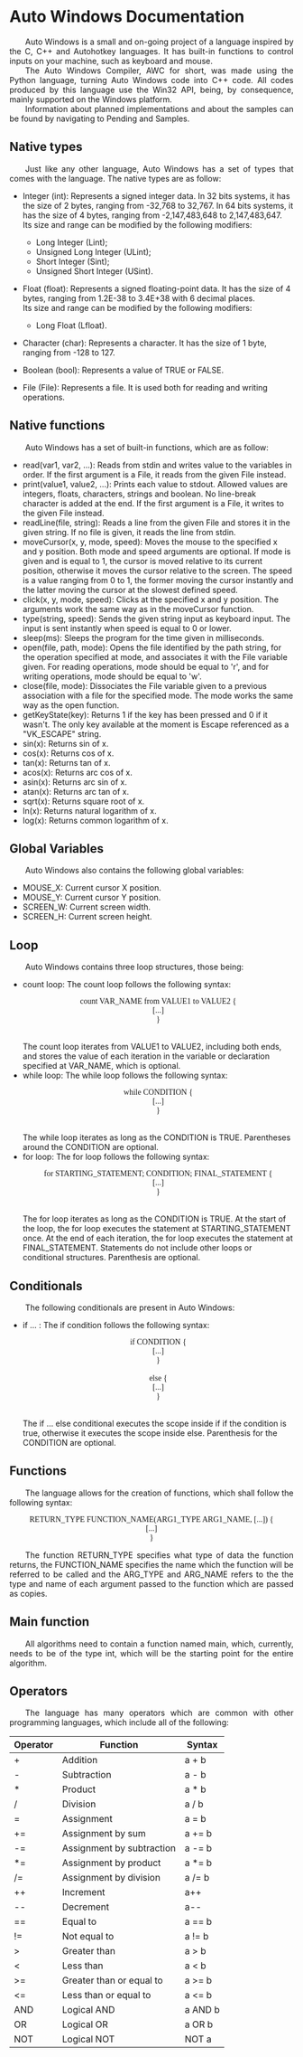 <h1>Auto Windows Documentation</h1>
<div class="line"></div>

<p align="justify">&emsp;&emsp;Auto Windows is a small and on-going project of a language inspired by the C, C++ and Autohotkey languages. It has built-in functions to control inputs on your machine, such as keyboard and mouse.
<br>
&emsp;&emsp;The Auto Windows Compiler, AWC for short, was made using the Python language, turning Auto Windows code into C++ code. All codes produced by this language use the Win32 API, being, by consequence, mainly supported on the Windows platform.
<br>
&emsp;&emsp;Information about planned implementations and about the samples can be found by navigating to Pending and Samples.</p>

## Native types	
<p align="justify">&emsp;&emsp;Just like any other language, Auto Windows has a set of types that comes with the language. The native types are as follow:</p>

- Integer (int): Represents a signed integer data. In 32 bits systems, it has the size of 2 bytes, ranging from -32,768 to 32,767. In 64 bits systems, it has the size of 4 bytes, ranging from -2,147,483,648 to 2,147,483,647.<br>Its size and range can be modified by the following modifiers:
	- Long Integer (Lint);
	- Unsigned Long Integer (ULint);
	- Short Integer (Sint);
	- Unsigned Short Integer (USint).

- Float (float): Represents a signed floating-point data. It has the size of 4 bytes, ranging from 1.2E-38 to 3.4E+38 with 6 decimal places.<br>Its size and range can be modified by the following modifiers:
	- Long Float (Lfloat).

- Character (char): Represents a character. It has the size of 1 byte, ranging from -128 to 127.

- Boolean (bool): Represents a value of TRUE or FALSE.

- File (File): Represents a file. It is used both for reading and writing operations.

## Native functions
<p align="justify">&emsp;&emsp;Auto Windows has a set of built-in functions, which are as follow:</p>

- read(var1, var2, ...): Reads from stdin and writes value to the variables in order. If the first argument is a File, it reads from the given File instead.
- print(value1, value2, ...): Prints each value to stdout. Allowed values are integers, floats, characters, strings and boolean. No line-break character is added at the end. If the first argument is a File, it writes to the given File instead.
- readLine(file, string): Reads a line from the given File and stores it in the given string. If no file is given, it reads the line from stdin.
- moveCursor(x, y, mode, speed): Moves the mouse to the specified x and y position. Both mode and speed arguments are optional. If mode is given and is equal to 1, the cursor is moved relative to its current position, otherwise it moves the cursor relative to the screen. The speed is a value ranging from 0 to 1, the former moving the cursor instantly and the latter moving the cursor at the slowest defined speed.
- click(x, y, mode, speed): Clicks at the specified x and y position. The arguments work the same way as in the moveCursor function.
- type(string, speed): Sends the given string input as keyboard input. The input is sent instantly when speed is equal to 0 or lower.
- sleep(ms): Sleeps the program for the time given in milliseconds.
- open(file, path, mode): Opens the file identified by the path string, for the operation specified at mode, and associates it with the File variable given. For reading operations, mode should be equal to 'r', and for writing operations, mode should be equal to 'w'.
- close(file, mode): Dissociates the File variable given to a previous association with a file for the specified mode. The mode works the same way as the open function.
- getKeyState(key): Returns 1 if the key has been pressed and 0 if it wasn't. The only key available at the moment is Escape referenced as a "VK_ESCAPE" string.
- sin(x): Returns sin of x.
- cos(x): Returns cos of x.
- tan(x): Returns tan of x.
- acos(x): Returns arc cos of x.
- asin(x): Returns arc sin of x.
- atan(x): Returns arc tan of x.
- sqrt(x): Returns square root of x.
- ln(x): Returns natural logarithm of x.
- log(x): Returns common logarithm of x.

## Global Variables
<p align="justify">&emsp;&emsp;Auto Windows also contains the following global variables:</p>

- MOUSE_X: Current cursor X position.
- MOUSE_Y: Current cursor Y position.
- SCREEN_W: Current screen width.
- SCREEN_H: Current screen height.

## Loop
<p align="justify">&emsp;&emsp;Auto Windows contains three loop structures, those being:</p>
<ul>
	<li>count loop: The count loop follows the following syntax:<br>
	<p align="center" style="font-family: Source Code Pro;">count VAR_NAME from VALUE1 to VALUE2 {<br>
	[...]<br>
	}</p><br>
	The count loop iterates from VALUE1 to VALUE2, including both ends, and stores the value of each iteration in the variable or declaration specified at VAR_NAME, which is optional.</li>
	<li>while loop: The while loop follows the following syntax:<br>
	<p align="center" style="font-family: Source Code Pro;">while CONDITION {<br>
	[...]<br>
	}</p><br>
	The while loop iterates as long as the CONDITION is TRUE. Parentheses around the CONDITION are optional.</li>
	<li>for loop: The for loop follows the following syntax:<br>
	<p align="center" style="font-family: Source Code Pro;">for STARTING_STATEMENT; CONDITION; FINAL_STATEMENT {<br>
	[...]<br>
	}</p><br>
	The for loop iterates as long as the CONDITION is TRUE. At the start of the loop, the for loop executes the statement at STARTING_STATEMENT once. At the end of each iteration, the for loop executes the statement at FINAL_STATEMENT. Statements do not include other loops or conditional structures. Parenthesis are optional.</li>
</ul>

## Conditionals
<p align="justify">&emsp;&emsp;The following conditionals are present in Auto Windows:</p>
<ul>
	<li>if ... : The if condition follows the following syntax:<br>
	<p align="center" style="font-family: Source Code Pro;">if CONDITION {<br>
	[...]<br>
	}<br>
	<br>
	else {<br>
	[...]<br>
	}<br>
	</p><br>
	The if … else conditional executes the scope inside if if the condition is true, otherwise it executes the scope inside else. Parenthesis for the CONDITION are optional.</li>
</ul>

## Functions
<p align="justify">&emsp;&emsp;The language allows for the creation of functions, which shall follow the following syntax:</p>
<p align="center" style="font-family: Source Code Pro;">RETURN_TYPE FUNCTION_NAME(ARG1_TYPE ARG1_NAME, [...]) {<br>
	[...]<br>
}</p>
<p align="justify">&emsp;&emsp;The function RETURN_TYPE specifies what type of data the function returns, the FUNCTION_NAME specifies the name which the function will be referred to be called and the ARG_TYPE and ARG_NAME refers to the the type and name of each argument passed to the function which are passed as copies.
</p>

## Main function
<p align="justify">&emsp;&emsp;All algorithms need to contain a function named main, which, currently, needs to be of the type int, which will be the starting point for the entire algorithm.</p>

## Operators
<p align="justify">&emsp;&emsp;The language has many operators which are common with other programming languages, which include all of the following:</p>

| Operator | Function | Syntax |
|-|-|-|
| + | Addition | a + b |
| - | Subtraction | a - b |
| * | Product | a * b |
| / | Division | a / b |
| = | Assignment | a = b |
| += | Assignment by sum | a += b |
| -= | Assignment by subtraction | a -= b |
| *= | Assignment by product | a *= b |
| /= | Assignment by division | a /= b |
| ++ | Increment | a++ |
| -- | Decrement | a-- |
| == | Equal to | a == b |
| != | Not equal to | a != b |
| > | Greater than | a > b |
| < | Less than | a < b |
| >= | Greater than or equal to | a >= b |
| <= | Less than or equal to | a <= b |
| AND | Logical AND | a AND b |
| OR | Logical OR | a OR b |
| NOT | Logical NOT | NOT a |